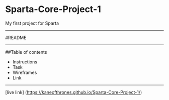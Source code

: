 # Sparta-Core-Project-1
My first project for Sparta

***

#README 

***

##Table of contents 
* Instructions
* Task
* Wireframes
* Link

***

[live link] (https://kaneofthrones.github.io/Sparta-Core-Project-1/)

